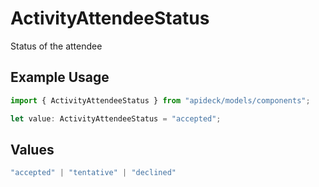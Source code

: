 # ActivityAttendeeStatus

Status of the attendee

## Example Usage

```typescript
import { ActivityAttendeeStatus } from "apideck/models/components";

let value: ActivityAttendeeStatus = "accepted";
```

## Values

```typescript
"accepted" | "tentative" | "declined"
```